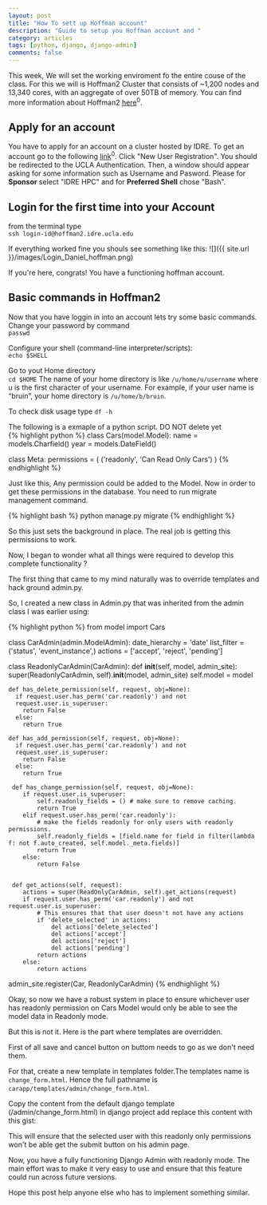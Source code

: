 ```yaml
---
layout: post
title: "How To sett up Hoffman account"
description: "Guide to setup you Hoffman account and "
category: articles
tags: [python, django, django-admin]
comments: false
---
```


This week, We will set the working enviroment fo the entire couse of the class. For this we will is Hoffman2 Cluster that consists of ~1,200 nodes and 13,340 cores, with an aggregate of over 50TB of memory. You can find more information about Hoffman2 [here](https://idre.ucla.edu/hoffman2)<sup>0</sup>.  

## Apply for an account 
You have to apply for an account on a cluster hosted by IDRE. To get an account go to the following [link](https://www.hoffman2.idre.ucla.edu/getting-started/#New_User_Registration_lt-_Click_here_to_apply_for_an_account_on_a_cluster_hosted_by_IDRE)<sup>0</sup>. Click "New User Registration". You should be redirected to the UCLA Authentication. Then, a window should appear asking for some information such as Username and Pasword. Please for **Sponsor** select "IDRE HPC" and for **Preferred Shell** chose "Bash".  

## Login for the first time into your Account
from the terminal type  
`ssh login-id@hoffman2.idre.ucla.edu`

If everything worked fine you shouls see something like this:
![]({{ site.url }}/images/Login_Daniel_hoffman.png)

If you're here, congrats! You have a functioning hoffman account.

## Basic commands in Hoffman2
Now that you have loggin in into an account lets try some basic commands. 
Change your password by command  
`passwd`

Configure your shell (command-line interpreter/scripts):  
`echo $SHELL`

Go to yout Home directory  
`cd $HOME`
The name of your home directory is like `/u/home/u/username` where u is the first character of your username. For example, if your user name is “bruin”, your home directory is `/u/home/b/bruin`.

To check disk usage type `df -h`

The following is a exmaple of a python script. DO NOT delete yet  
{% highlight python %}
class Cars(model.Model):
  name = models.Charfield()
  year = models.DateField()

  class Meta:
    permissions  = (
      ('readonly', 'Can Read Only Cars')
    )
{% endhighlight %}

Just like this, Any permission could be added to the Model. Now in order to get
these permissions in the database. You need to run migrate management command.

{% highlight bash %}
python manage.py migrate
{% endhighlight %}

So this just sets the background in place. The real job is getting this
permissions to work.

Now, I began to wonder what all things were required to develop this complete
functionality ?

The first thing that came to my mind naturally was to override templates and
hack ground admin.py.

So, I created a new class in Admin.py that was inherited from the admin class
I was earlier using:



{% highlight python %}
from model import Cars


class CarAdmin(admin.ModelAdmin):
    date_hierarchy = 'date'
    list_filter = ('status', 'event_instance',)
    actions = ['accept', 'reject', 'pending']

class ReadonlyCarAdmin(CarAdmin):
    def __init__(self, model, admin_site):
      super(ReadonlyCarAdmin, self).__init__(model, admin_site)
      self.model = model

    def has_delete_permission(self, request, obj=None):
      if request.user.has_perm('car.readonly') and not
      request.user.is_superuser:
        return False
      else:
        return True

    def has_add_permission(self, request, obj=None):
      if request.user.has_perm('car.readonly') and not
      request.user.is_superuser:
        return False
      else:
        return True

     def has_change_permission(self, request, obj=None):
        if request.user.is_superuser:
            self.readonly_fields = () # make sure to remove caching.
            return True
        elif request.user.has_perm('car.readonly'):
            # make the fields readonly for only users with readonly permissions.
            self.readonly_fields = [field.name for field in filter(lambda f: not f.auto_created, self.model._meta.fields)]
            return True
        else:
            return False


     def get_actions(self, request):
        actions = super(ReadOnlyCarAdmin, self).get_actions(request)
        if request.user.has_perm('car.readonly') and not request.user.is_superuser:
            # This ensures that that user doesn't not have any actions
            if 'delete_selected' in actions:
                del actions['delete_selected']
                del actions['accept']
                del actions['reject']
                del actions['pending']
            return actions
        else:
            return actions


admin_site.register(Car, ReadonlyCarAdmin)
{% endhighlight %}

Okay, so now we have a robust system in place to ensure whichever user has
readonly permission on Cars Model would only be able to see the model data in
Readonly mode.

But this is not it. Here is the part where templates are overridden.

First of all save and cancel button on buttom needs to go as we don't need
them.


For that, create a new template in templates folder.The templates name is ` change_form.html`.
Hence the full pathname is ` carapp/templates/admin/change_form.html`.

Copy the content from the default django template (/admin/change_form.html) in django project
add replace this content with this gist:

<script src="https://gist.github.com/vinitkumar/48a9cd0c2e35e033659c.js"></script>

This will ensure that the selected user with this readonly only permissions won't be able
get the submit button on his admin page.

Now, you have a fully functioning Django Admin with readonly mode. The main effort was to make it
very easy to use and ensure that this feature could run across future versions.


Hope this post help anyone else who has to implement something similar.



